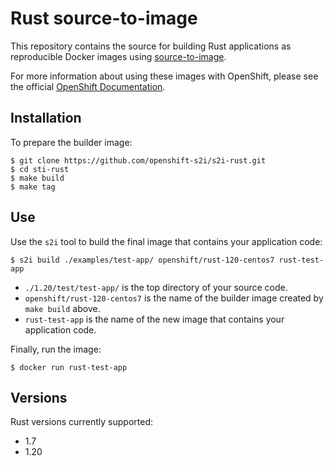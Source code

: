 Rust source-to-image
====================

This repository contains the source for building Rust applications as reproducible Docker images using [source-to-image](https://github.com/openshift/source-to-image).

For more information about using these images with OpenShift, please see the
official [OpenShift Documentation](https://docs.openshift.org/latest/architecture/core_concepts/builds_and_image_streams.html#source-build).

Installation
---------------
To prepare the builder image:
```shell
$ git clone https://github.com/openshift-s2i/s2i-rust.git
$ cd sti-rust
$ make build
$ make tag
```

Use
---------------
Use the `s2i` tool to build the final image that contains your application code:
```shell
$ s2i build ./examples/test-app/ openshift/rust-120-centos7 rust-test-app
```
* `./1.20/test/test-app/` is the top directory of your source code.
* `openshift/rust-120-centos7` is the name of the builder image created by `make build` above.
* `rust-test-app` is the name of the new image that contains your application code.

Finally, run the image:
```shell
$ docker run rust-test-app
```

Versions
---------------
Rust versions currently supported:
* 1.7
* 1.20
